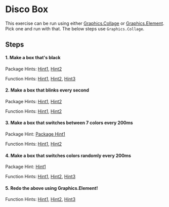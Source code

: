 # Disco Box

This exercise can be run using either [Graphics.Collage](http://package.elm-lang.org/packages/elm-lang/core/3.0.0/Graphics-Collage) or [Graphics.Element](http://package.elm-lang.org/packages/elm-lang/core/3.0.0/Graphics-Element). Pick one and run with that. The below steps use `Graphics.Collage`.

## Steps

#### 1. Make a box that's black

Package Hints:
[Hint1](http://package.elm-lang.org/packages/elm-lang/core/3.0.0/Color),
[Hint2](http://package.elm-lang.org/packages/elm-lang/core/3.0.0/Graphics-Collage)

Function Hints:
[Hint1](http://package.elm-lang.org/packages/elm-lang/core/3.0.0/Graphics-Collage#square),
[Hint2](http://package.elm-lang.org/packages/elm-lang/core/3.0.0/Graphics-Collage#collage),
[Hint3](http://package.elm-lang.org/packages/elm-lang/core/3.0.0/Graphics-Collage#filled)

#### 2. Make a box that blinks every second

Package Hints:
[Hint1](http://package.elm-lang.org/packages/elm-lang/core/3.0.0/Time),
[Hint2](http://package.elm-lang.org/packages/elm-lang/core/3.0.0/Signal)

Function Hints:
[Hint1](http://package.elm-lang.org/packages/elm-lang/core/3.0.0/Time#every),
[Hint2](http://package.elm-lang.org/packages/elm-lang/core/3.0.0/Signal#map)

#### 3. Make a box that switches between 7 colors every 200ms

Package Hint:
[Package Hint1](http://package.elm-lang.org/packages/elm-lang/core/3.0.0/Array)

Function Hints:
[Hint1](http://package.elm-lang.org/packages/elm-lang/core/3.0.0/Array#fromList),
[Hint2](http://package.elm-lang.org/packages/elm-lang/core/3.0.0/Array#get)

#### 4. Make a box that switches colors randomly every 200ms

Package Hint:
[Hint1](http://package.elm-lang.org/packages/elm-lang/core/3.0.0/Random)

Function Hints:
[Hint1](http://package.elm-lang.org/packages/elm-lang/core/3.0.0/Random#generate),
[Hint2](http://package.elm-lang.org/packages/elm-lang/core/3.0.0/Random#initialSeed),
[Hint3](http://package.elm-lang.org/packages/elm-lang/core/3.0.0/Random#int)


#### 5. Redo the above using Graphics.Element!

Function Hints:
[Hint1](http://package.elm-lang.org/packages/elm-lang/core/3.0.0/Graphics-Element#container),
[Hint2](http://package.elm-lang.org/packages/elm-lang/core/3.0.0/Graphics-Element#color),
[Hint3](http://package.elm-lang.org/packages/elm-lang/core/3.0.0/Graphics-Element#size)